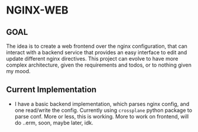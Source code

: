 # NGINX-WEB

## GOAL

The idea is to create a web frontend over the nginx configuration, that can interact with a backend service that provides an easy interface to edit and update different nginx directives. This project can evolve to have more complex architecture, given the requirements and todos, or to nothing given my mood.

## Current Implementation
- I have a basic backend implementation, which parses nginx config, and one read/write the config. Currently using `crossplane` python package to parse conf. More or less, this is working. More to work on frontend, will do ..erm, soon, maybe later, idk. 

